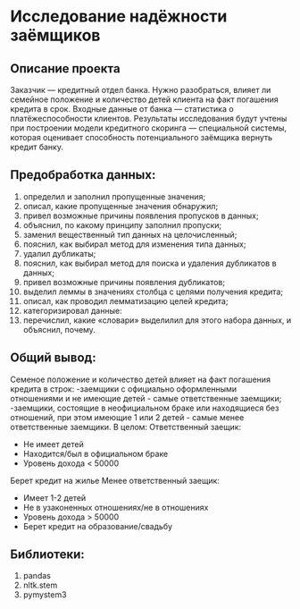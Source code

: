 # Исследование надёжности заёмщиков
## Описание проекта
Заказчик — кредитный отдел банка. Нужно разобраться, влияет ли семейное положение и количество детей клиента на факт погашения кредита в срок. Входные данные от банка — статистика о платёжеспособности клиентов.
Результаты исследования будут учтены при построении модели кредитного скоринга — специальной системы, которая оценивает способность потенциального заёмщика вернуть кредит банку.
## Предобработка данных:
1. определил и заполнил пропущенные значения;
2. описал, какие пропущенные значения обнаружил;
3. привел возможные причины появления пропусков в данных;
4. объяснил, по какому принципу заполнил пропуски;
5. заменил вещественный тип данных на целочисленный;
6. пояснил, как выбирал метод для изменения типа данных;
7. удалил дубликаты;
8. пояснил, как выбирал метод для поиска и удаления дубликатов в данных;
9. привел возможные причины появления дубликатов;
10. выделил леммы в значениях столбца с целями получения кредита;
11. описал, как проводил лемматизацию целей кредита;
12. категоризировал данные:
13. перечислил, какие «словари» выделилил для этого набора данных, и объяснил, почему.
## Общий вывод:
Семеное положение и количество детей влияет на факт погашения кредита в строк: -заемщики с официально оформленными отношениями и не имеющие детей - самые ответственные заемщики; -заемщики, состоящие в неофициальном браке или находящиеся без отношений, при этом имеющие 1 или 2 детей - самые менее ответственные заемщики. В целом: Ответственный заещик: 
- Не имеет детей
- Находится/был в официальном браке
- Уровень дохода < 50000

Берет кредит на жилье Менее ответственный заещик: 
- Имеет 1-2 детей
- Не в узаконенных отношениях/не в отношениях
- Уровень дохода > 50000
- Берет кредит на образование/свадьбу
## Библиотеки:
1. pandas
2. nltk.stem
3. pymystem3
